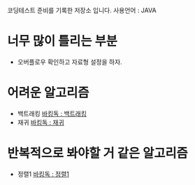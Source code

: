 코딩테스트 준비를 기록한 저장소 입니다.
사용언어 : JAVA

# 너무 많이 틀리는 부분
- 오버플로우 확인하고 자료형 설정을 하자.


# 어려운 알고리즘
- 백트래킹 <a href = "https://github.com/rkrzy/CodingTest/tree/main/baaarkingDog/backtracking">바킹독 : 백트래킹</a>
- 재귀 <a href = "https://github.com/rkrzy/CodingTest/tree/main/baaarkingDog/recursion">바킹독 : 재귀</a>

# 반복적으로 봐야할 거 같은 알고리즘
- 정렬1 <a href = "https://github.com/rkrzy/CodingTest/tree/main/baaarkingDog/sort1">바킹독 : 정렬1</a>
